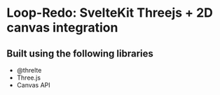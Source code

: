 # Loop-Redo: SvelteKit Threejs + 2D canvas integration
## Built using the following libraries
- @threlte
- Three.js
- Canvas API
